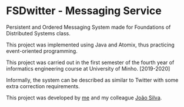 # FSDwitter - Messaging Service
Persistent and Ordered Messaging System made for Foundations of Distributed Systems class.

This project was implemented using Java and Atomix, thus practicing event-oriented programming.

This project was carried out in the first semester of the fourth year of informatics engineering course at University of Minho. [2019-2020]

Informally, the system can be described as similar to Twitter with some extra correction requirements.

This project was developed by [me](https://github.com/hpereira98) and my colleague [João Silva](https://github.com/joaop21).
